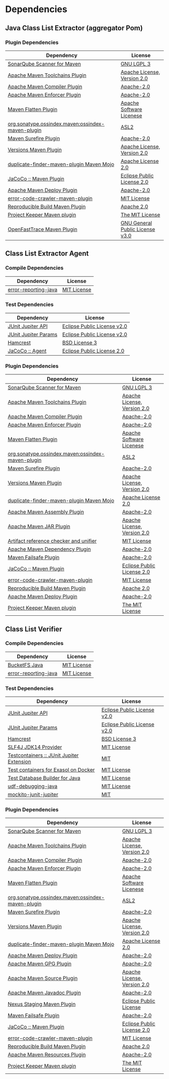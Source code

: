<!-- @formatter:off -->
# Dependencies

## Java Class List Extractor (aggregator Pom)

### Plugin Dependencies

| Dependency                                             | License                               |
| ------------------------------------------------------ | ------------------------------------- |
| [SonarQube Scanner for Maven][0]                       | [GNU LGPL 3][1]                       |
| [Apache Maven Toolchains Plugin][2]                    | [Apache License, Version 2.0][3]      |
| [Apache Maven Compiler Plugin][4]                      | [Apache-2.0][3]                       |
| [Apache Maven Enforcer Plugin][5]                      | [Apache-2.0][3]                       |
| [Maven Flatten Plugin][6]                              | [Apache Software Licenese][3]         |
| [org.sonatype.ossindex.maven:ossindex-maven-plugin][7] | [ASL2][8]                             |
| [Maven Surefire Plugin][9]                             | [Apache-2.0][3]                       |
| [Versions Maven Plugin][10]                            | [Apache License, Version 2.0][3]      |
| [duplicate-finder-maven-plugin Maven Mojo][11]         | [Apache License 2.0][12]              |
| [JaCoCo :: Maven Plugin][13]                           | [Eclipse Public License 2.0][14]      |
| [Apache Maven Deploy Plugin][15]                       | [Apache-2.0][3]                       |
| [error-code-crawler-maven-plugin][16]                  | [MIT License][17]                     |
| [Reproducible Build Maven Plugin][18]                  | [Apache 2.0][8]                       |
| [Project Keeper Maven plugin][19]                      | [The MIT License][20]                 |
| [OpenFastTrace Maven Plugin][21]                       | [GNU General Public License v3.0][22] |

## Class List Extractor Agent

### Compile Dependencies

| Dependency                 | License           |
| -------------------------- | ----------------- |
| [error-reporting-java][23] | [MIT License][24] |

### Test Dependencies

| Dependency                 | License                           |
| -------------------------- | --------------------------------- |
| [JUnit Jupiter API][25]    | [Eclipse Public License v2.0][26] |
| [JUnit Jupiter Params][25] | [Eclipse Public License v2.0][26] |
| [Hamcrest][27]             | [BSD License 3][28]               |
| [JaCoCo :: Agent][29]      | [Eclipse Public License 2.0][14]  |

### Plugin Dependencies

| Dependency                                             | License                          |
| ------------------------------------------------------ | -------------------------------- |
| [SonarQube Scanner for Maven][0]                       | [GNU LGPL 3][1]                  |
| [Apache Maven Toolchains Plugin][2]                    | [Apache License, Version 2.0][3] |
| [Apache Maven Compiler Plugin][4]                      | [Apache-2.0][3]                  |
| [Apache Maven Enforcer Plugin][5]                      | [Apache-2.0][3]                  |
| [Maven Flatten Plugin][6]                              | [Apache Software Licenese][3]    |
| [org.sonatype.ossindex.maven:ossindex-maven-plugin][7] | [ASL2][8]                        |
| [Maven Surefire Plugin][9]                             | [Apache-2.0][3]                  |
| [Versions Maven Plugin][10]                            | [Apache License, Version 2.0][3] |
| [duplicate-finder-maven-plugin Maven Mojo][11]         | [Apache License 2.0][12]         |
| [Apache Maven Assembly Plugin][30]                     | [Apache-2.0][3]                  |
| [Apache Maven JAR Plugin][31]                          | [Apache License, Version 2.0][3] |
| [Artifact reference checker and unifier][32]           | [MIT License][33]                |
| [Apache Maven Dependency Plugin][34]                   | [Apache-2.0][3]                  |
| [Maven Failsafe Plugin][35]                            | [Apache-2.0][3]                  |
| [JaCoCo :: Maven Plugin][13]                           | [Eclipse Public License 2.0][14] |
| [error-code-crawler-maven-plugin][16]                  | [MIT License][17]                |
| [Reproducible Build Maven Plugin][18]                  | [Apache 2.0][8]                  |
| [Apache Maven Deploy Plugin][15]                       | [Apache-2.0][3]                  |
| [Project Keeper Maven plugin][19]                      | [The MIT License][20]            |

## Class List Verifier

### Compile Dependencies

| Dependency                 | License           |
| -------------------------- | ----------------- |
| [BucketFS Java][36]        | [MIT License][37] |
| [error-reporting-java][23] | [MIT License][24] |

### Test Dependencies

| Dependency                                      | License                           |
| ----------------------------------------------- | --------------------------------- |
| [JUnit Jupiter API][25]                         | [Eclipse Public License v2.0][26] |
| [JUnit Jupiter Params][25]                      | [Eclipse Public License v2.0][26] |
| [Hamcrest][27]                                  | [BSD License 3][28]               |
| [SLF4J JDK14 Provider][38]                      | [MIT License][39]                 |
| [Testcontainers :: JUnit Jupiter Extension][40] | [MIT][41]                         |
| [Test containers for Exasol on Docker][42]      | [MIT License][43]                 |
| [Test Database Builder for Java][44]            | [MIT License][45]                 |
| [udf-debugging-java][46]                        | [MIT License][47]                 |
| [mockito-junit-jupiter][48]                     | [MIT][49]                         |

### Plugin Dependencies

| Dependency                                             | License                          |
| ------------------------------------------------------ | -------------------------------- |
| [SonarQube Scanner for Maven][0]                       | [GNU LGPL 3][1]                  |
| [Apache Maven Toolchains Plugin][2]                    | [Apache License, Version 2.0][3] |
| [Apache Maven Compiler Plugin][4]                      | [Apache-2.0][3]                  |
| [Apache Maven Enforcer Plugin][5]                      | [Apache-2.0][3]                  |
| [Maven Flatten Plugin][6]                              | [Apache Software Licenese][3]    |
| [org.sonatype.ossindex.maven:ossindex-maven-plugin][7] | [ASL2][8]                        |
| [Maven Surefire Plugin][9]                             | [Apache-2.0][3]                  |
| [Versions Maven Plugin][10]                            | [Apache License, Version 2.0][3] |
| [duplicate-finder-maven-plugin Maven Mojo][11]         | [Apache License 2.0][12]         |
| [Apache Maven Deploy Plugin][15]                       | [Apache-2.0][3]                  |
| [Apache Maven GPG Plugin][50]                          | [Apache-2.0][3]                  |
| [Apache Maven Source Plugin][51]                       | [Apache License, Version 2.0][3] |
| [Apache Maven Javadoc Plugin][52]                      | [Apache-2.0][3]                  |
| [Nexus Staging Maven Plugin][53]                       | [Eclipse Public License][54]     |
| [Maven Failsafe Plugin][35]                            | [Apache-2.0][3]                  |
| [JaCoCo :: Maven Plugin][13]                           | [Eclipse Public License 2.0][14] |
| [error-code-crawler-maven-plugin][16]                  | [MIT License][17]                |
| [Reproducible Build Maven Plugin][18]                  | [Apache 2.0][8]                  |
| [Apache Maven Resources Plugin][55]                    | [Apache-2.0][3]                  |
| [Project Keeper Maven plugin][19]                      | [The MIT License][20]            |

[0]: http://sonarsource.github.io/sonar-scanner-maven/
[1]: http://www.gnu.org/licenses/lgpl.txt
[2]: https://maven.apache.org/plugins/maven-toolchains-plugin/
[3]: https://www.apache.org/licenses/LICENSE-2.0.txt
[4]: https://maven.apache.org/plugins/maven-compiler-plugin/
[5]: https://maven.apache.org/enforcer/maven-enforcer-plugin/
[6]: https://www.mojohaus.org/flatten-maven-plugin/
[7]: https://sonatype.github.io/ossindex-maven/maven-plugin/
[8]: http://www.apache.org/licenses/LICENSE-2.0.txt
[9]: https://maven.apache.org/surefire/maven-surefire-plugin/
[10]: https://www.mojohaus.org/versions/versions-maven-plugin/
[11]: https://basepom.github.io/duplicate-finder-maven-plugin
[12]: http://www.apache.org/licenses/LICENSE-2.0.html
[13]: https://www.jacoco.org/jacoco/trunk/doc/maven.html
[14]: https://www.eclipse.org/legal/epl-2.0/
[15]: https://maven.apache.org/plugins/maven-deploy-plugin/
[16]: https://github.com/exasol/error-code-crawler-maven-plugin/
[17]: https://github.com/exasol/error-code-crawler-maven-plugin/blob/main/LICENSE
[18]: http://zlika.github.io/reproducible-build-maven-plugin
[19]: https://github.com/exasol/project-keeper/
[20]: https://github.com/exasol/project-keeper/blob/main/LICENSE
[21]: https://github.com/itsallcode/openfasttrace-maven-plugin
[22]: https://www.gnu.org/licenses/gpl-3.0.html
[23]: https://github.com/exasol/error-reporting-java/
[24]: https://github.com/exasol/error-reporting-java/blob/main/LICENSE
[25]: https://junit.org/junit5/
[26]: https://www.eclipse.org/legal/epl-v20.html
[27]: http://hamcrest.org/JavaHamcrest/
[28]: http://opensource.org/licenses/BSD-3-Clause
[29]: https://www.eclemma.org/jacoco/index.html
[30]: https://maven.apache.org/plugins/maven-assembly-plugin/
[31]: https://maven.apache.org/plugins/maven-jar-plugin/
[32]: https://github.com/exasol/artifact-reference-checker-maven-plugin/
[33]: https://github.com/exasol/artifact-reference-checker-maven-plugin/blob/main/LICENSE
[34]: https://maven.apache.org/plugins/maven-dependency-plugin/
[35]: https://maven.apache.org/surefire/maven-failsafe-plugin/
[36]: https://github.com/exasol/bucketfs-java/
[37]: https://github.com/exasol/bucketfs-java/blob/main/LICENSE
[38]: http://www.slf4j.org
[39]: http://www.opensource.org/licenses/mit-license.php
[40]: https://java.testcontainers.org
[41]: http://opensource.org/licenses/MIT
[42]: https://github.com/exasol/exasol-testcontainers/
[43]: https://github.com/exasol/exasol-testcontainers/blob/main/LICENSE
[44]: https://github.com/exasol/test-db-builder-java/
[45]: https://github.com/exasol/test-db-builder-java/blob/main/LICENSE
[46]: https://github.com/exasol/udf-debugging-java/
[47]: https://github.com/exasol/udf-debugging-java/blob/main/LICENSE
[48]: https://github.com/mockito/mockito
[49]: https://opensource.org/licenses/MIT
[50]: https://maven.apache.org/plugins/maven-gpg-plugin/
[51]: https://maven.apache.org/plugins/maven-source-plugin/
[52]: https://maven.apache.org/plugins/maven-javadoc-plugin/
[53]: http://www.sonatype.com/public-parent/nexus-maven-plugins/nexus-staging/nexus-staging-maven-plugin/
[54]: http://www.eclipse.org/legal/epl-v10.html
[55]: https://maven.apache.org/plugins/maven-resources-plugin/
